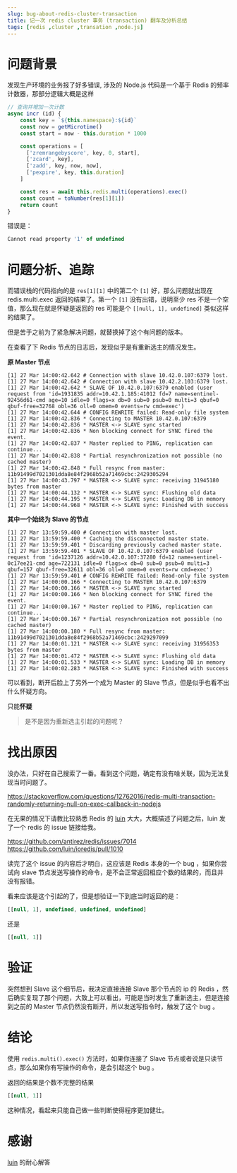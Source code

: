 ```yaml
---
slug: bug-about-redis-cluster-transaction
title: 记一次 redis cluster 事务 (transaction) 翻车及分析总结
tags: [redis ,cluster ,transation ,node.js]
---
```


# 问题背景

发现生产环境的业务报了好多错误, 涉及的 Node.js 代码是一个基于 Redis 的频率计数器，那部分逻辑大概是这样

```js
// 查询并增加一次计数
async incr (id) {
    const key = `${this.namespace}:${id}`
    const now = getMicrotime()
    const start = now - this.duration * 1000

    const operations = [
      ['zremrangebyscore', key, 0, start],
      ['zcard', key],
      ['zadd', key, now, now],
      ['pexpire', key, this.duration]
    ]

    const res = await this.redis.multi(operations).exec()
    const count = toNumber(res[1][1])
    return count
}
```

错误是：

```js
Cannot read property '1' of undefined
```
<!--truncate-->
# 问题分析、追踪

而错误栈的代码指向的是 `res[1][1]` 中的第二个 `[1]`
好，那么问题就出现在 redis.multi.exec 返回的结果了。第一个 `[1]` 没有出错，说明至少 res 不是一个空值，那么现在就是怀疑是返回的 res 可能是个 `[[null, 1], undefined]` 类似这样的结果了。

但是苦于之前为了紧急解决问题，就替换掉了这个有问题的版本。

在查看了下 Redis 节点的日志后，发现似乎是有重新选主的情况发生。

**原 Master 节点**
```shell
[1] 27 Mar 14:00:42.642 # Connection with slave 10.42.0.107:6379 lost.
[1] 27 Mar 14:00:42.642 # Connection with slave 10.42.2.103:6379 lost.
[1] 27 Mar 14:00:42.642 * SLAVE OF 10.42.0.107:6379 enabled (user request from 'id=1931835 addr=10.42.1.185:41012 fd=7 name=sentinel-92456d61-cmd age=10 idle=0 flags=x db=0 sub=0 psub=0 multi=3 qbuf=0 qbuf-free=32768 obl=36 oll=0 omem=0 events=rw cmd=exec')
[1] 27 Mar 14:00:42.644 # CONFIG REWRITE failed: Read-only file system
[1] 27 Mar 14:00:42.836 * Connecting to MASTER 10.42.0.107:6379
[1] 27 Mar 14:00:42.836 * MASTER <-> SLAVE sync started
[1] 27 Mar 14:00:42.836 * Non blocking connect for SYNC fired the event.
[1] 27 Mar 14:00:42.837 * Master replied to PING, replication can continue...
[1] 27 Mar 14:00:42.838 * Partial resynchronization not possible (no cached master)
[1] 27 Mar 14:00:42.848 * Full resync from master: 11b91499d7021301dda8e84f2968b52a71469cbc:2429305294
[1] 27 Mar 14:00:43.797 * MASTER <-> SLAVE sync: receiving 31945180 bytes from master
[1] 27 Mar 14:00:44.132 * MASTER <-> SLAVE sync: Flushing old data
[1] 27 Mar 14:00:44.195 * MASTER <-> SLAVE sync: Loading DB in memory
[1] 27 Mar 14:00:44.968 * MASTER <-> SLAVE sync: Finished with success
```

**其中一个始终为 Slave 的节点**
```shell
[1] 27 Mar 13:59:59.400 # Connection with master lost.
[1] 27 Mar 13:59:59.400 * Caching the disconnected master state.
[1] 27 Mar 13:59:59.401 * Discarding previously cached master state.
[1] 27 Mar 13:59:59.401 * SLAVE OF 10.42.0.107:6379 enabled (user request from 'id=1237126 addr=10.42.0.107:37280 fd=12 name=sentinel-0c17ee21-cmd age=722131 idle=0 flags=x db=0 sub=0 psub=0 multi=3 qbuf=157 qbuf-free=32611 obl=36 oll=0 omem=0 events=rw cmd=exec')
[1] 27 Mar 13:59:59.401 # CONFIG REWRITE failed: Read-only file system
[1] 27 Mar 14:00:00.166 * Connecting to MASTER 10.42.0.107:6379
[1] 27 Mar 14:00:00.166 * MASTER <-> SLAVE sync started
[1] 27 Mar 14:00:00.166 * Non blocking connect for SYNC fired the event.
[1] 27 Mar 14:00:00.167 * Master replied to PING, replication can continue...
[1] 27 Mar 14:00:00.167 * Partial resynchronization not possible (no cached master)
[1] 27 Mar 14:00:00.180 * Full resync from master: 11b91499d7021301dda8e84f2968b52a71469cbc:2429297099
[1] 27 Mar 14:00:01.121 * MASTER <-> SLAVE sync: receiving 31956353 bytes from master
[1] 27 Mar 14:00:01.472 * MASTER <-> SLAVE sync: Flushing old data
[1] 27 Mar 14:00:01.533 * MASTER <-> SLAVE sync: Loading DB in memory
[1] 27 Mar 14:00:02.283 * MASTER <-> SLAVE sync: Finished with success
```

可以看到，断开后脸上了另外一个成为 Master 的 Slave 节点，但是似乎也看不出什么怀疑方向。

只能**怀疑**
> 是不是因为重新选主引起的问题呢？

# 找出原因

没办法，只好在自己搜索了一番。看到这个问题，确定有没有啥关联，因为无法复现当时问题了。

https://stackoverflow.com/questions/12762016/redis-multi-transaction-randomly-returning-null-on-exec-callback-in-nodejs

在无果的情况下请教比较熟悉 Redis 的 [luin](https://github.com/luin) 大大，大概描述了问题之后，luin 发了一个 redis 的 issue 链接给我。

https://github.com/antirez/redis/issues/7014
https://github.com/luin/ioredis/pull/1010

读完了这个 issue 的内容后才明白，这应该是 Redis 本身的一个 bug ，如果你尝试向 slave 节点发送写操作的命令，是不会正常返回相应个数的结果的，而且并没有报错。

看来应该是这个引起的了，但是想验证一下到底当时返回的是：
```js
[[null, 1], undefined, undefined, undefined]
```
还是
```js
[[null, 1]]
```

# 验证
突然想到 Slave 这个细节后，我决定直接连接 Slave 那个节点的 ip 的 Redis ，然后确实复现了那个问题，大致上可以看出，可能是当时发生了重新选主，但是连接到之前的 Master 节点仍然没有断开，所以发送写指令时，触发了这个 bug 。

# 结论
使用 `redis.multi().exec()` 方法时，如果你连接了 Slave 节点或者说是只读节点，那么如果你有写操作的命令，是会引起这个 bug 。

返回的结果是个数不完整的结果
```js
[[null, 1]]
```

这种情况，看起来只能自己做一些判断使得程序更加健壮。

# 感谢
[luin](https://github.com/luin) 的耐心解答
